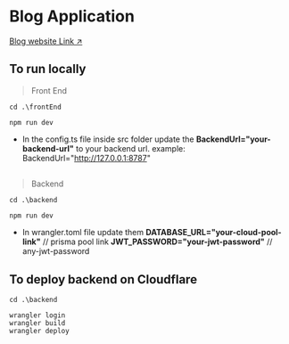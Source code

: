 # Blog Application

[Blog website Link ↗️](https://shauryasoodblogsfullstack.netlify.app/)

## To run locally

> Front End
```
cd .\frontEnd
```
```
npm run dev
```
- In the config.ts file inside src folder update the **BackendUrl="your-backend-url"** to your backend url. 
example:  BackendUrl="http://127.0.0.1:8787"

##

> Backend
```
cd .\backend
```
```
npm run dev
```
- In wrangler.toml file update them 
 **DATABASE_URL="your-cloud-pool-link"** // prisma pool link
**JWT_PASSWORD="your-jwt-password"** // any-jwt-password

## To deploy backend on Cloudflare

```
cd .\backend
```
```
wrangler login
wrangler build
wrangler deploy
```
